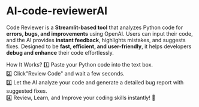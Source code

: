 # AI-code-reviewerAI
Code Reviewer is a **Streamlit-based tool** that analyzes Python code for **errors, bugs, and improvements** using OpenAI. Users can input their code, and the AI provides **instant feedback**, highlights mistakes, and suggests fixes. Designed to be **fast, efficient, and user-friendly**, it helps developers **debug and enhance** their code effortlessly.

 How It Works?
1️⃣ Paste your Python code into the text box.  
2️⃣ Click"Review Code" and wait a few seconds.  
3️⃣ Let the AI analyze your code and generate a detailed bug report with suggested fixes.  
4️⃣ Review, Learn, and Improve your coding skills instantly! 🚀
